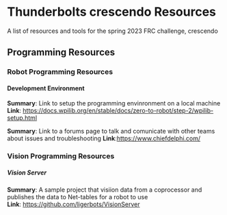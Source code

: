 # Thunderbolts crescendo Resources
A list of resources and tools for the spring 2023 FRC challenge, crescendo


## Programming Resources

### Robot Programming Resources

#### Development Environment

**Summary**: Link to setup the programming envinronment on a local machine  
**Link**: https://docs.wpilib.org/en/stable/docs/zero-to-robot/step-2/wpilib-setup.html

**Summary**: Link to a forums page to talk and comunicate with other teams about issues and troubleshooting
  **Link**:https://www.chiefdelphi.com/

### Vision Programming Resources

##### Vision Server

**Summary**: A sample project that visiion data from a coprocessor and publishes the data to Net-tables for a robot to use   
**Link**: https://github.com/ligerbots/VisionServer

